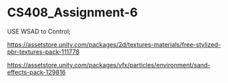 # CS408_Assignment-6
USE WSAD to Control;

https://assetstore.unity.com/packages/2d/textures-materials/free-stylized-pbr-textures-pack-111778

https://assetstore.unity.com/packages/vfx/particles/environment/sand-effects-pack-129816
